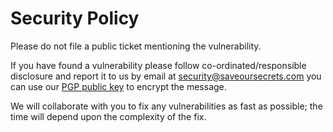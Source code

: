 # Security Policy

Please do not file a public ticket mentioning the vulnerability.

If you have found a vulnerability please follow co-ordinated/responsible disclosure and report it to us by email at [security@saveoursecrets.com](mailto:securitys@saveoursecrets.com) you can use our [PGP public key](https://saveoursecrets.com/pgp-key.txt) to encrypt the message.

We will collaborate with you to fix any vulnerabilities as fast as possible; the time will depend upon the complexity of the fix.
